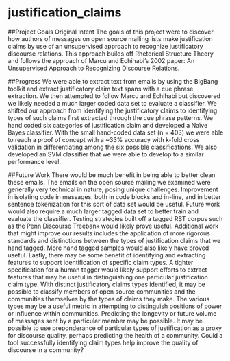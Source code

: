 # justification_claims

##Project Goals
Original Intent
The goals of this project were to discover how authors of messages on open source mailing lists make justification claims by use of an unsupervised approach to recognize justificatory discourse relations. This approach builds off Rhetorical Structure Theory and follows the approach of Marcu and Echihabi’s 2002 paper: An Unsupervised Approach to Recognizing Discourse Relations.

##Progress
We were able to extract text from emails by using the BigBang toolkit and extract justificatory claim text spans with a cue phrase extraction. We then attempted to follow Marcu and Echihabi but discovered we likely needed a much larger coded data set to evaluate a classifier. We shifted our approach from identifying the justificatory claims to identifying types of such claims first extracted through the cue phrase patterns. We hand coded six categories of justification claim and developed a Naïve Bayes classifier. With the small hand-coded data set (n = 403) we were able to reach a proof of concept with a ~33% accuracy with k-fold cross validation in differentiating among the six possible classifications. We also developed an SVM classifier that we were able to develop to a similar performance level.

##Future Work
There would be much benefit in being able to better clean these emails. The emails on the open source mailing we examined were generally very technical in nature, posing unique challenges. Improvement in isolating code in messages, both in code blocks and in-line, and in better sentence tokenization for this sort of data set would be useful. Future work would also require a much larger tagged data set to better train and evaluate the classifier. Testing strategies built off a tagged RST corpus such as the Penn Discourse Treebank would likely prove useful.
Additional work that might improve our results includes the application of more rigorous standards and distinctions between the types of justification claims that we hand tagged. More hand tagged samples would also likely have proved useful. Lastly, there may be some benefit of identifying and extracting features to support identification of specific claim types. A tighter specification for a human tagger would likely support efforts to extract features that may be useful in distinguishing one particular justification claim type.
With distinct justificatory claims types identified, it may be possible to classify members of open source communities and the communities themselves by the types of claims they make. The various types may be a useful metric in attempting to distinguish positions of power or influence within communities. Predicting the longevity or future volume of messages sent by a particular member may be possible. It may be possible to use preponderance of particular types of justification as a proxy for discourse quality, perhaps predicting the health of a community. Could a tool successfully identifying claim types help improve the quality of discourse in a community?
